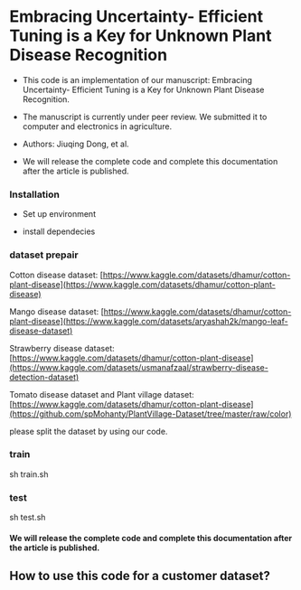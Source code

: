 # Embracing Uncertainty- Efficient Tuning is a Key for Unknown Plant Disease Recognition

* This code is an implementation of our manuscript: Embracing Uncertainty- Efficient Tuning is a Key for Unknown Plant Disease Recognition.

* The manuscript is currently under peer review. We submitted it to computer and electronics in agriculture.
* Authors: Jiuqing Dong, et al.
* We will release the complete code and complete this documentation after the article is published.


### Installation
* Set up environment


* install dependecies


### dataset prepair

  Cotton disease dataset: [https://www.kaggle.com/datasets/dhamur/cotton-plant-disease](https://www.kaggle.com/datasets/dhamur/cotton-plant-disease)
  
  Mango disease dataset: [https://www.kaggle.com/datasets/dhamur/cotton-plant-disease](https://www.kaggle.com/datasets/aryashah2k/mango-leaf-disease-dataset)
  
  Strawberry disease dataset: [https://www.kaggle.com/datasets/dhamur/cotton-plant-disease](https://www.kaggle.com/datasets/usmanafzaal/strawberry-disease-detection-dataset)
  
  Tomato disease dataset and Plant village dataset: [https://www.kaggle.com/datasets/dhamur/cotton-plant-disease](https://github.com/spMohanty/PlantVillage-Dataset/tree/master/raw/color)

please split the dataset by using our code.

### train

  sh train.sh

### test

  sh test.sh

#### We will release the complete code and complete this documentation after the article is published.



## How to use this code for a customer dataset?






